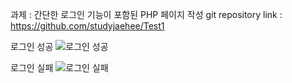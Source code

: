 과제 : 간단한 로그인 기능이 포함된 PHP 페이지 작성
git repository link : https://github.com/studyjaehee/Test1

로그인 성공
![로그인 성공](https://github.com/studyjaehee/Test1/assets/91130771/7de5c8ec-2caf-42d5-888e-7251b3e47153)

로그인 실패
![로그인 실패](https://github.com/studyjaehee/Test1/assets/91130771/24629af9-ddea-4116-a80e-a04f7fef72ea)





